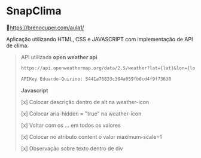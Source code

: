 # SnapClima

🔗https://brenocuper.com/aula1/

Aplicação utilizando HTML, CSS e JAVASCRIPT com implementação de API de clima.

> API utilizada **open weather api**
>
> [open weather api]: https://openweathermap.org/api	" Site da Api"
>
> ```tex
> https://api.openweathermap.org/data/2.5/weather?lat={lat}&lon={lon}&appid={API key}
> 
> APIKey Eduardo-Quirino: 5441a76833c304a059fb6cd4f9f73638
> ```
>
> **Javascript**
>
> [x] Colocar descrição dentro de alt na weather-icon
>
> [x] Colocar aria-hidden = "true" na weather-icon
>
> [x] Voltar com os ... em todos os valores
>
> [x] Colocar no atributo content o valor maximum-scale=1
>
> [x] Observação sobre texto dentro de div
